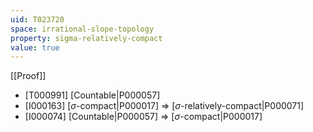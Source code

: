 ```yaml
---
uid: T023720
space: irrational-slope-topology
property: sigma-relatively-compact
value: true
---
```

[[Proof]]

* [T000991] [Countable|P000057]
* [I000163] [$\sigma$-compact|P000017] => [$\sigma$-relatively-compact|P000071]
* [I000074] [Countable|P000057] => [$\sigma$-compact|P000017]

